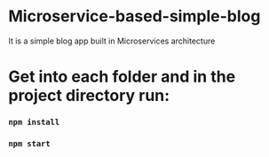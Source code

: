 # Microservice-based-simple-blog
It is a simple blog app built in Microservices architecture

# Get into each folder and in the project directory run:

### `npm install`
### `npm start`
